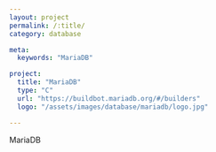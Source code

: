 ```yaml
---
layout: project
permalink: /:title/
category: database

meta:
  keywords: "MariaDB"

project:
  title: "MariaDB"
  type: "C"
  url: "https://buildbot.mariadb.org/#/builders"
  logo: "/assets/images/database/mariadb/logo.jpg"

---	
```

<p>MariaDB</p>